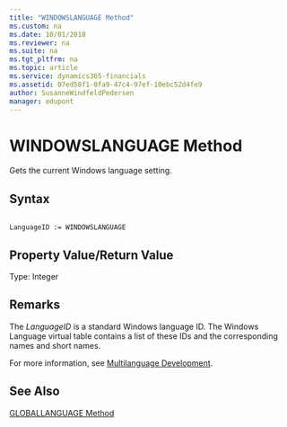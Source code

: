```yaml
---
title: "WINDOWSLANGUAGE Method"
ms.custom: na
ms.date: 10/01/2018
ms.reviewer: na
ms.suite: na
ms.tgt_pltfrm: na
ms.topic: article
ms.service: dynamics365-financials
ms.assetid: 07ed58f1-0fa9-47c4-97ef-10ebc52d4fe9
author: SusanneWindfeldPedersen
manager: edupont
---
```


 

# WINDOWSLANGUAGE Method
Gets the current Windows language setting.  
  
## Syntax  
  
```  
  
LanguageID := WINDOWSLANGUAGE  
```  
  
## Property Value/Return Value  
 Type: Integer  
  
## Remarks  
 The *LanguageID* is a standard Windows language ID. The Windows Language virtual table contains a list of these IDs and the corresponding names and short names.  
  
 For more information, see [Multilanguage Development](../devenv-multilanguage-development.md).  
  
## See Also  
 [GLOBALLANGUAGE Method](devenv-GLOBALLANGUAGE-Method.md)